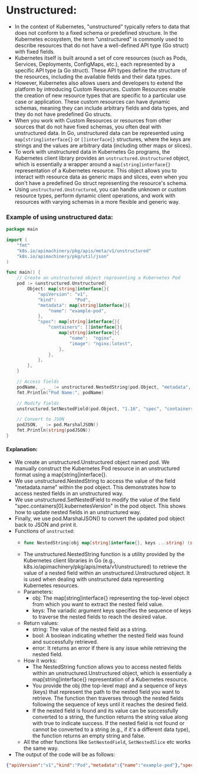 # Unstructured:
- In the context of Kubernetes, "unstructured" typically refers to data that does not conform to a fixed schema or predefined structure. In the Kubernetes ecosystem, the term "unstructured" is commonly used to describe resources that do not have a well-defined API type (Go struct) with fixed fields.
- Kubernetes itself is built around a set of core resources (such as Pods, Services, Deployments, ConfigMaps, etc.), each represented by a specific API type (a Go struct). These API types define the structure of the resources, including the available fields and their data types.
- However, Kubernetes also allows users and developers to extend the platform by introducing Custom Resources. Custom Resources enable the creation of new resource types that are specific to a particular use case or application. These custom resources can have dynamic schemas, meaning they can include arbitrary fields and data types, and they do not have predefined Go structs.
- When you work with Custom Resources or resources from other sources that do not have fixed schemas, you often deal with unstructured data. In Go, unstructured data can be represented using `map[string]interface{}` or `[]interface{}` structures, where the keys are strings and the values are arbitrary data (including other maps or slices).
- To work with unstructured data in Kubernetes Go programs, the Kubernetes client library provides an `unstructured.Unstructured` object, which is essentially a wrapper around a `map[string]interface{}` representation of a Kubernetes resource. This object allows you to interact with resource data as generic maps and slices, even when you don't have a predefined Go struct representing the resource's schema.
- Using `unstructured.Unstructured`, you can handle unknown or custom resource types, perform dynamic client operations, and work with resources with varying schemas in a more flexible and generic way.

### Example of using unstructured data:
```GO
package main

import (
	"fmt"
	"k8s.io/apimachinery/pkg/apis/meta/v1/unstructured"
	"k8s.io/apimachinery/pkg/util/json"
)

func main() {
	// Create an unstructured object representing a Kubernetes Pod
	pod := &unstructured.Unstructured{
		Object: map[string]interface{}{
			"apiVersion": "v1",
			"kind":       "Pod",
			"metadata": map[string]interface{}{
				"name": "example-pod",
			},
			"spec": map[string]interface{}{
				"containers": []interface{}{
					map[string]interface{}{
						"name":  "nginx",
						"image": "nginx:latest",
					},
				},
			},
		},
	}

	// Access fields
	podName, _, _ := unstructured.NestedString(pod.Object, "metadata", "name")
	fmt.Println("Pod Name:", podName)

	// Modify fields
	unstructured.SetNestedField(pod.Object, "1.16", "spec", "containers", "0", "kubernetesVersion")

	// Convert to JSON
	podJSON, _ := pod.MarshalJSON()
	fmt.Println(string(podJSON))
}
```

#### Explanation:
- We create an unstructured.Unstructured object named pod. We manually construct the Kubernetes Pod resource in an unstructured format using a map[string]interface{}.
- We use unstructured.NestedString to access the value of the field "metadata.name" within the pod object. This demonstrates how to access nested fields in an unstructured way.
- We use unstructured.SetNestedField to modify the value of the field "spec.containers[0].kubernetesVersion" in the pod object. This shows how to update nested fields in an unstructured way.
- Finally, we use pod.MarshalJSON() to convert the updated pod object back to JSON and print it.
- Functions of `unstructed`:
  - ```go
    func NestedString(obj map[string]interface{}, keys ...string) (string, bool, error)
    ```
  - The unstructured.NestedString function is a utility provided by the Kubernetes client libraries in Go (e.g., k8s.io/apimachinery/pkg/apis/meta/v1/unstructured) to retrieve the value of a nested field within an unstructured.Unstructured object. It is used when dealing with unstructured data representing Kubernetes resources.
  - Parameters:
    - obj: The map[string]interface{} representing the top-level object from which you want to extract the nested field value.
    - keys: The variadic argument keys specifies the sequence of keys to traverse the nested fields to reach the desired value.
  - Return values:
    - string: The value of the nested field as a string.
    - bool: A boolean indicating whether the nested field was found and successfully retrieved. 
    - error: It returns an error if there is any issue while retrieving the nested field.
  - How it works:
    - The NestedString function allows you to access nested fields within an unstructured.Unstructured object, which is essentially a map[string]interface{} representation of a Kubernetes resource.
    - You provide the obj (the top-level map) and a sequence of keys (keys) that represent the path to the nested field you want to retrieve. The function then traverses through the nested fields following the sequence of keys until it reaches the desired field.
    - If the nested field is found and its value can be successfully converted to a string, the function returns the string value along with true to indicate success. If the nested field is not found or cannot be converted to a string (e.g., if it's a different data type), the function returns an empty string and false.
  - All the other functions like `SetNestedField`, `SetNestedSlice` etc works the same way.
- The output of the code will be as follows:

```json
{"apiVersion":"v1","kind":"Pod","metadata":{"name":"example-pod"},"spec":{"containers":[{"image":"nginx:latest","kubernetesVersion":"1.16","name":"nginx"}]}}
```